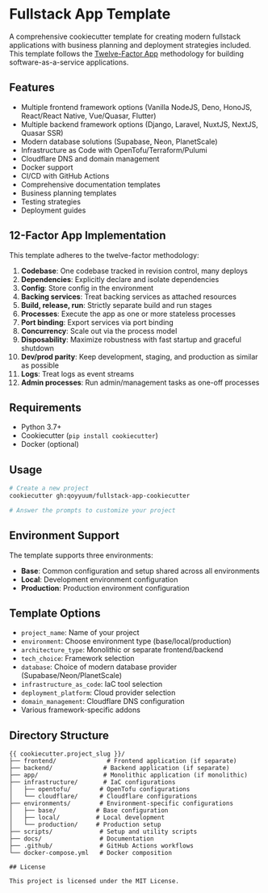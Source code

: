 # Fullstack App Template

A comprehensive cookiecutter template for creating modern fullstack applications with business planning and deployment strategies included. This template follows the [Twelve-Factor App](https://12factor.net/) methodology for building software-as-a-service applications.

## Features

- Multiple frontend framework options (Vanilla NodeJS, Deno, HonoJS, React/React Native, Vue/Quasar, Flutter)
- Multiple backend framework options (Django, Laravel, NuxtJS, NextJS, Quasar SSR)
- Modern database solutions (Supabase, Neon, PlanetScale)
- Infrastructure as Code with OpenTofu/Terraform/Pulumi
- Cloudflare DNS and domain management
- Docker support
- CI/CD with GitHub Actions
- Comprehensive documentation templates
- Business planning templates
- Testing strategies
- Deployment guides

## 12-Factor App Implementation

This template adheres to the twelve-factor methodology:

1. **Codebase**: One codebase tracked in revision control, many deploys
2. **Dependencies**: Explicitly declare and isolate dependencies
3. **Config**: Store config in the environment
4. **Backing services**: Treat backing services as attached resources
5. **Build, release, run**: Strictly separate build and run stages
6. **Processes**: Execute the app as one or more stateless processes
7. **Port binding**: Export services via port binding
8. **Concurrency**: Scale out via the process model
9. **Disposability**: Maximize robustness with fast startup and graceful shutdown
10. **Dev/prod parity**: Keep development, staging, and production as similar as possible
11. **Logs**: Treat logs as event streams
12. **Admin processes**: Run admin/management tasks as one-off processes

## Requirements

- Python 3.7+
- Cookiecutter (`pip install cookiecutter`)
- Docker (optional)

## Usage

```bash
# Create a new project
cookiecutter gh:qoyyuum/fullstack-app-cookiecutter

# Answer the prompts to customize your project
```

## Environment Support

The template supports three environments:

- **Base**: Common configuration and setup shared across all environments
- **Local**: Development environment configuration
- **Production**: Production environment configuration

## Template Options

- `project_name`: Name of your project
- `environment`: Choose environment type (base/local/production)
- `architecture_type`: Monolithic or separate frontend/backend
- `tech_choice`: Framework selection
- `database`: Choice of modern database provider (Supabase/Neon/PlanetScale)
- `infrastructure_as_code`: IaC tool selection
- `deployment_platform`: Cloud provider selection
- `domain_management`: Cloudflare DNS configuration
- Various framework-specific addons

## Directory Structure

```
{{ cookiecutter.project_slug }}/
├── frontend/              # Frontend application (if separate)
├── backend/              # Backend application (if separate)
├── app/                  # Monolithic application (if monolithic)
├── infrastructure/       # IaC configurations
│   ├── opentofu/        # OpenTofu configurations
│   └── cloudflare/      # Cloudflare configurations
├── environments/        # Environment-specific configurations
│   ├── base/           # Base configuration
│   ├── local/          # Local development
│   └── production/     # Production setup
├── scripts/             # Setup and utility scripts
├── docs/                # Documentation
├── .github/             # GitHub Actions workflows
└── docker-compose.yml   # Docker composition

## License

This project is licensed under the MIT License.
